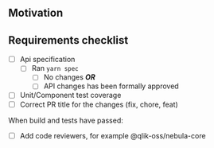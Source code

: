 <!--
Please make sure to read the Pull Request Guidelines:
https://github.com/qlik-oss/nebula.js/blob/master/.github/CONTRIBUTING.md#git
-->

## Motivation

<!-- Write your motivation here -->


## Requirements checklist

<!-- Make sure you got these covered -->

- [ ] Api specification
  - [ ] Ran `yarn spec`
    - [ ] No changes
     ***OR***
    - [ ] API changes has been formally approved
- [ ] Unit/Component test coverage
- [ ] Correct PR title for the changes (fix, chore, feat)

When build and tests have passed:
- [ ] Add code reviewers, for example @qlik-oss/nebula-core
